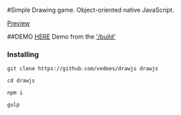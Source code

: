 #Simple Drawing game.
Object-oriented native JavaScript.

[Preview](https://github.com/vedees/drawjs/raw/master/build/static/img/preview.png)

##DEMO [HERE](https://vedees.github.io/drawjs/build)
Demo from the ['/build'](https://vedees.github.io/drawjs/build)

### Installing

```
git clone https://github.com/vedees/drawjs drawjs
```
```
cd drawjs
```
```
npm i
```
```
gulp
```